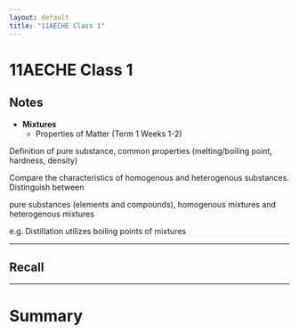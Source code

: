 ```yaml
---
layout: default
title: "11AECHE Class 1"
---
```

# 11AECHE Class 1


## Notes
-   **Mixtures**
    -   Properties of Matter (Term 1 Weeks 1-2)

Definition of pure substance, common properties (melting/boiling point, hardness, density)

Compare the characteristics of homogenous and heterogenous substances. Distinguish between

pure substances (elements and compounds), homogenous mixtures and heterogenous mixtures

e.g. Distillation utilizes boiling points of mixtures






---
## Recall








---

# Summary